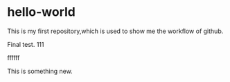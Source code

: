 # hello-world
This is my first repository,which is used to show me the workflow of github.

Final test. 111

ffffff

This is something new.
